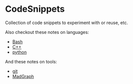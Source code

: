 # CodeSnippets
Collection of code snippets to experiment with or reuse, etc.

Also checkout these notes on languages:
- [Bash](https://www.evernote.com/l/Ac9KG1a8ugJPALmp-2AHnTYgsr4BRId9d6k)
- [C++](https://www.evernote.com/l/Ac-QcMVXE3tHu4UbX7ovgrE6YH3wY3ElMHQ)
- [python](https://www.evernote.com/l/Ac_tMQGqArJGfIV8KGJTZr_YLUdc23cn1DE)

And these notes on tools:
- [git](https://www.evernote.com/l/Ac_oOLf7aBtHu7BBGtcLixYTaJxmf4rbnXA)
- [MadGraph](https://www.evernote.com/l/Ac_5VD0Cb9xCt618AgLgtKilE97IYvvaPoI)
